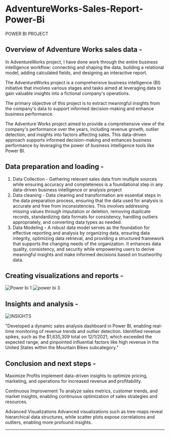 # AdventureWorks-Sales-Report-Power-Bi
POWER BI PROJECT


## Overview of Adventure Works sales data - 

In AdventureWorks project, I have done work through the entire business intelligence workflow: connecting and shaping the data, building a relational model, adding calculated fields, and designing an interactive report.

The AdventureWorks project is a comprehensive business intelligence (BI) initiative that involves various stages and tasks aimed at leveraging data to gain valuable insights into a fictional company's operations.

The primary objective of this project is to extract meaningful insights from the company's data to support informed decision-making and enhance business performance.

The Adventure Works project aimed to provide a comprehensive view of the company's performance over the years, including revenue growth, outlier detection, and insights into factors affecting sales. This data-driven approach supports informed decision-making and enhances business performance by leveraging the power of business intelligence tools like Power BI.



## Data preparation and loading -

1. Data Collection - Gathering relevant sales data from multiple sources while ensuring accuracy and completeness is a foundational step in any data-driven business intelligence or analysis project
2. Data cleaning - Data cleaning and transformation are essential steps in the data preparation process, ensuring that the data used for analysis is accurate and free from inconsistencies. This involves 
                   addressing missing values through imputation or deletion, removing duplicate records, standardizing data formats for consistency, handling outliers appropriately, and converting data types as 
                   needed. 
3. Data Modeling - A robust data model serves as the foundation for effective reporting and analysis by organizing data, ensuring data integrity, optimizing data retrieval, and providing a structured framework 
                   that supports the changing needs of the organization. It enhances data quality, consistency, and security while empowering users to derive meaningful insights and make informed decisions based 
                   on trustworthy data.



## Creating visualizations and reports - 


![Power bi 1](https://github.com/darshanns09/AdventureWorks-Sales-Report-Power-Bi/assets/145355404/42f9cc28-6799-4e11-8580-053b18dcffa4)   ![power bi 3](https://github.com/darshanns09/AdventureWorks-Sales-Report-Power-Bi/assets/145355404/1e9afda8-9bd7-4d67-b537-88a674f2552c)





## Insights and analysis - 


![INSIGHTS](https://github.com/darshanns09/AdventureWorks-Sales-Report-Power-Bi/assets/145355404/7a6fd298-a621-4e9c-85d5-2a72366f7284)



"Developed a dynamic sales analysis dashboard in Power BI, enabling real-time monitoring of revenue trends and outlier detection. Identified revenue spikes, such as the $1,635,309 total on 12/1/2021, which exceeded the expected range, and pinpointed influential factors like high revenue in the United States within the Mountain Bikes subcategory."



## Conclusion and next steps - 

Maximize Profits
Implement data-driven insights to optimize pricing, marketing, and operations for increased revenue and profitability.

Continuous Improvement
To analyze sales metrics, customer trends, and market insights, enabling continuous optimization of sales strategies and resources.

Advanced Visualizations
Advanced visualizations such as tree-maps reveal hierarchical data structures, while scatter plots expose correlations and outliers, enabling more profound insights.





*****************************************************************************************************************************************************************************************************************
